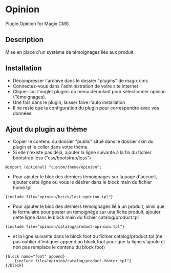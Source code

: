 # Opinion
Plugin Opinion for Magix CMS
## Description

Mise en place d'un système de témoignages liés aux produit.

## Installation
 * Décompresser l'archive dans le dossier "plugins" de magix cms
 * Connectez-vous dans l'administration de votre site internet
 * Cliquer sur l'onglet plugins du menu déroulant pour sélectionner opinion (Témoignages).
 * Une fois dans le plugin, laisser faire l'auto installation
 * Il ne reste que la configuration du plugin pour correspondre avec vos données.

## Ajout du plugin au thème
 * Copier le contenu du dossier "public" situé dans le dossier skin du plugin et le coller dans votre thème.
 * Si elle n'existe pas déjà, ajouter la ligne suivante à la fin du fichier bootstrap.less ("css/bootstrap/less")

```less
@import (optional) "custom/theme/opinion";
```

 * Pour ajouter le bloc des derniers témoignages sur la page d'accueil, ajouter cette ligne où vous le désirer dans le block main du fichier home.tpl

```smarty
{include file="opinion/brick/last-opinion.tpl"}
```

 * Pour ajouter le bloc des derniers témoignages lié à un produit, ainsi que le formulaire pour poster un témoignége sur une fiche produit,
 ajouter cette ligne dans le block main du fichier catalog/product.tpl
 
```smarty
{include file="opinion/catalog/product-opinion.tpl"}
```
 
 * et la ligne suivante dans le block foot du fichier catalog/product.tpl (ne pas oublier d'indiquer append au block foot pour que la ligne s'ajoute et non pas remplace le contenu du block foot)
 
```smarty
{block name="foot" append}
    {include file="opinion/catalog/product-footer.tpl"}
{/block}
```